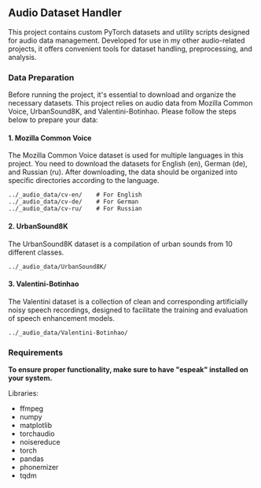 ## Audio Dataset Handler

This project contains custom PyTorch datasets and utility scripts designed for audio data management. Developed for use
in my other audio-related projects, it offers convenient tools for dataset handling, preprocessing, and analysis.

### Data Preparation

Before running the project, it's essential to download and organize the necessary datasets.
This project relies on audio data from Mozilla Common Voice, UrbanSound8K, and Valentini-Botinhao.
Please follow the steps below to prepare your data:

#### 1. Mozilla Common Voice

The Mozilla Common Voice dataset is used for multiple languages in this project.
You need to download the datasets for English (en), German (de), and Russian (ru).
After downloading, the data should be organized into specific directories according to the language.

```
../_audio_data/cv-en/    # For English
../_audio_data/cv-de/    # For German
../_audio_data/cv-ru/    # For Russian
```

#### 2. UrbanSound8K

The UrbanSound8K dataset is a compilation of urban sounds from 10 different classes.

```
../_audio_data/UrbanSound8K/
```

#### 3. Valentini-Botinhao

The Valentini dataset is a collection of clean and corresponding artificially noisy
speech recordings, designed to facilitate the training and evaluation of speech enhancement models.

```
../_audio_data/Valentini-Botinhao/
```

### Requirements

**To ensure proper functionality, make sure to have "espeak" installed on your system.**

Libraries:

- ffmpeg
- numpy
- matplotlib
- torchaudio
- noisereduce
- torch
- pandas
- phonemizer
- tqdm

